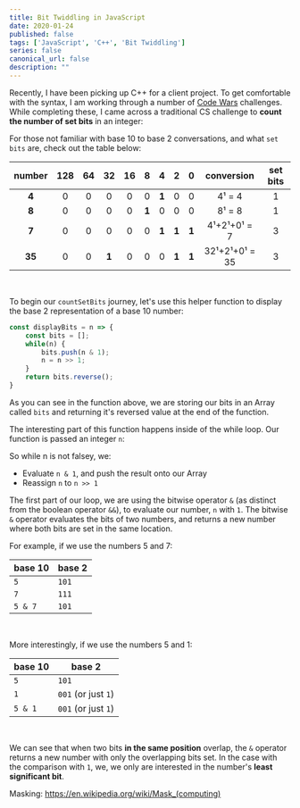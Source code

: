 ```yaml
---
title: Bit Twiddling in JavaScript
date: 2020-01-24
published: false
tags: ['JavaScript', 'C++', 'Bit Twiddling']
series: false
canonical_url: false
description: ""
---
```


Recently, I have been picking up C++ for a client project.  To get comfortable with the syntax, I am working through a number of [Code Wars](http://codewars.com) challenges.  While completing these, I came across a traditional CS challenge to **count the number of set bits** in an integer:

For those not familiar with base 10 to base 2 conversations, and what `set bits` are, check out the table below:


|number |   128 |   64  |   32  |   16  |   8   |   4   |   2   |   0   |conversion    | set bits  |
|:---:  |:---:  |:---:  |:---:  |:---:  |:---:  |:---:  |:---:  |:---:  |:---:         |:---:      |
|**4**  |   0   |   0   |   0   |   0   |   0   | **1** |   0   |   0   |4¹ = 4        |   1       |
|**8**  |   0   |   0   |   0   |   0   | **1** |   0   |   0   |   0   |8¹ = 8        |   1       |
|**7**  |   0   |   0   |   0   |   0   |   0   | **1** | **1** | **1** |4¹+2¹+0¹ = 7  |   3       |
|**35** |   0   |   0   | **1** |   0   |   0   |   0   | **1** | **1** |32¹+2¹+0¹ = 35|   3       |

<br/>

To begin our `countSetBits` journey, let's use this helper function to display the base 2 representation of a base 10 number:


```javascript
const displayBits = n => {
    const bits = [];
    while(n) {
        bits.push(n & 1);
        n = n >> 1;
    }
    return bits.reverse();
}
```

As you can see in the function above, we are storing our bits in an Array called `bits` and returning it's reversed value at the end of the function.

The interesting part of this function happens inside of the while loop.  Our function is passed an integer `n`:

So while n is not falsey, we:
-   Evaluate `n & 1`, and push the result onto our Array
-   Reassign `n` to `n >> 1`

The first part of our loop, we are using the bitwise operator `&` (as distinct from the boolean operator `&&`), to evaluate our number, `n` with `1`.  The bitwise `&` operator evaluates the bits of two numbers, and returns a new number where both bits are set in the same location.

For example, if we use the numbers 5 and 7:

| base 10 | base 2 |
|--|--|
|`5`|`101`|
|`7`|`111`|
|`5 & 7`|`101`|

<br/>

More interestingly, if we use the numbers 5 and 1:

| base 10 | base 2 |
|--|--|
|`5`|`101`|
|`1`|`001` (or just `1`)|
|`5 & 1`|`001` (or just `1`)|

<br/>

We can see that when two bits **in the same position** overlap, the `&` operator returns a new number with only the overlapping bits set.  In the case with the comparison with `1`, we, we only are interested in the number's **least significant bit**. 

Masking:
https://en.wikipedia.org/wiki/Mask_(computing)